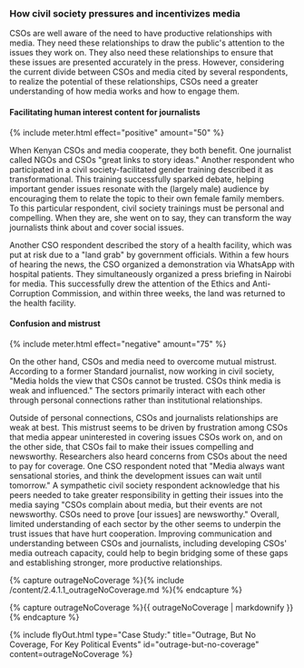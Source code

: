 ### How civil society pressures and incentivizes media

CSOs are well aware of the need to have productive relationships with media. They need these relationships to draw the public's attention to the issues they work on. They also need these relationships to ensure that these issues are presented accurately in the press. However, considering the current divide between CSOs and media cited by several respondents, to realize the potential of these relationships, CSOs need a greater understanding of how media works and how to engage them.

<div class="flexColumns">
<h4 class="col-1-2">Facilitating human interest content for journalists</h4>
{% include meter.html effect="positive" amount="50" %}
</div>

When Kenyan CSOs and media cooperate, they both benefit. One journalist called NGOs and CSOs "great links to story ideas." Another respondent who participated in a civil society-facilitated gender training described it as transformational. This training successfully sparked debate, helping important gender issues resonate with the (largely male) audience by encouraging them to relate the topic to their own female family members. To this particular respondent, civil society trainings must be personal and compelling. When they are, she went on to say, they can transform the way journalists think about and cover social issues.

Another CSO respondent described the story of a health facility, which was put at risk due to a "land grab" by government officials. Within a few hours of hearing the news, the CSO organized a demonstration via WhatsApp with hospital patients. They simultaneously organized a press briefing in Nairobi for media. This successfully drew the attention of the Ethics and Anti-Corruption Commission, and within three weeks, the land was returned to the health facility.
 
<div class="flexColumns">
<h4 class="col-1-2">Confusion and mistrust</h4>
{% include meter.html effect="negative" amount="75" %}
</div>

On the other hand, CSOs and media need to overcome mutual mistrust. According to a former Standard journalist, now working in civil society, "Media holds the view that CSOs cannot be trusted. CSOs think media is weak and influenced." The sectors primarily interact with each other through personal connections rather than institutional relationships.

Outside of personal connections, CSOs and journalists relationships are weak at best. This mistrust seems to be driven by frustration among CSOs that media appear uninterested in covering issues CSOs work on, and on the other side, that CSOs fail to make their issues compelling and newsworthy. Researchers also heard concerns from CSOs about the need to pay for coverage. One CSO respondent noted that "Media always want sensational stories, and think the development issues can wait until tomorrow." A sympathetic civil society respondent acknowledge that his peers needed to take greater responsibility in getting their issues into the media saying "CSOs complain about media, but their events are not newsworthy. CSOs need to prove [our issues] are newsworthy." Overall, limited understanding of each sector by the other seems to underpin the trust issues that have hurt cooperation. Improving communication and understanding between CSOs and journalists, including developing CSOs' media outreach capacity, could help to begin bridging some of these gaps and establishing stronger, more productive relationships.

<!-- Include content as a variable -->
{% capture outrageNoCoverage %}{% include /content/2.4.1.1_outrageNoCoverage.md %}{% endcapture %}
<!-- markdownify the variable -->
{% capture outrageNoCoverage %}{{ outrageNoCoverage | markdownify }}{% endcapture %}
<!-- include the flyOut function and pass in the variable content -->
{% include flyOut.html type="Case Study:" title="Outrage, But No Coverage, For Key Political Events" id="outrage-but-no-coverage" content=outrageNoCoverage %}
